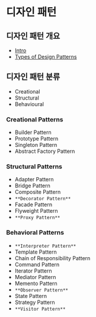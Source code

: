 # 디자인 패턴

## 디자인 패턴 개요
- [Intro](contents/_intro.md)
- [Types of Design Patterns](contents/_types_of_design_patterns.md)

## 디자인 패턴 분류

- Creational
- Structural
- Behavioural

### Creational Patterns

- Builder Pattern
- Prototype Pattern
- Singleton Pattern
- Abstract Factory Pattern

### Structural Patterns

- Adapter Pattern
- Bridge Pattern
- Composite Pattern
- `**Decorator Pattern**`
- Facade Pattern
- Flyweight Pattern
- `**Proxy Pattern**`

### Behavioral Patterns

- `**Interpreter Pattern**`
- Template Pattern
- Chain of Responsibility Pattern
- Command Pattern
- Iterator Pattern
- Mediator Pattern
- Memento Pattern
- `**Observer Pattern**`
- State Pattern
- Strategy Pattern
- `**Visitor Pattern**`
